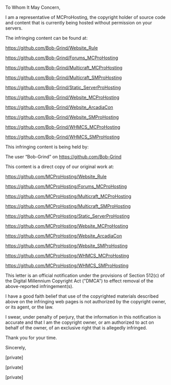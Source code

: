 To Whom It May Concern,

I am a representative of MCProHosting, the copyright holder of source
code and content that is currently being hosted without permission on
your servers.

The infringing content can be found at:

https://github.com/Bob-Grind/Website_Rule

https://github.com/Bob-Grind/Forums_MCProHosting

https://github.com/Bob-Grind/Multicraft_MCProHosting

https://github.com/Bob-Grind/Multicraft_SMProHosting

https://github.com/Bob-Grind/Static_ServerProHosting

https://github.com/Bob-Grind/Website_MCProHosting

https://github.com/Bob-Grind/Website_ArcadiaCon

https://github.com/Bob-Grind/Website_SMProHosting

https://github.com/Bob-Grind/WHMCS_MCProHosting

https://github.com/Bob-Grind/WHMCS_SMProHosting

This infringing content is being held by:

The user “Bob-Grind” on https://github.com/Bob-Grind

This content is a direct copy of our original work at:

https://github.com/MCProHosting/Website_Rule

https://github.com/MCProHosting/Forums_MCProHosting

https://github.com/MCProHosting/Multicraft_MCProHosting

https://github.com/MCProHosting/Multicraft_SMProHosting

https://github.com/MCProHosting/Static_ServerProHosting

https://github.com/MCProHosting/Website_MCProHosting

https://github.com/MCProHosting/Website_ArcadiaCon

https://github.com/MCProHosting/Website_SMProHosting

https://github.com/MCProHosting/WHMCS_MCProHosting

https://github.com/MCProHosting/WHMCS_SMProHosting

This letter is an official notification under the provisions of Section
512(c) of the Digital Millennium Copyright Act ("DMCA") to effect
removal of the above-reported infringement(s).

I have a good faith belief that use of the copyrighted materials
described above on the infringing web pages is not authorized by the
copyright owner, or its agent, or the law.

I swear, under penalty of perjury, that the information in this
notification is accurate and that I am the copyright owner, or am
authorized to act on behalf of the owner, of an exclusive right that is
allegedly infringed.

Thank you for your time.

Sincerely,

[private]

[private]

[private]
